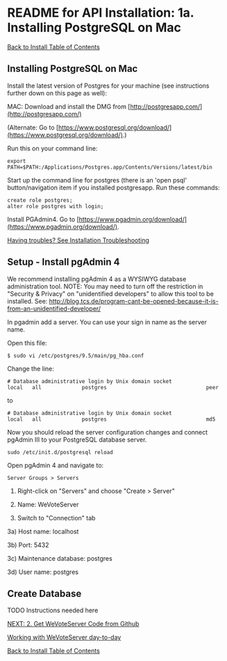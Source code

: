 # README for API Installation: 1a. Installing PostgreSQL on Mac

[Back to Install Table of Contents](README_API_INSTALL.md)

## Installing PostgreSQL on Mac

Install the latest version of Postgres for your machine (see instructions further down on this page as well):
 
MAC: Download and install the DMG from [http://postgresapp.com/](http://postgresapp.com/)
 
(Alternate: Go to [https://www.postgresql.org/download/](https://www.postgresql.org/download/).)

Run this on your command line:

    export PATH=$PATH:/Applications/Postgres.app/Contents/Versions/latest/bin

Start up the command line for postgres (there is an 'open psql' button/navigation item if you installed postgresapp.
Run these commands:

    create role postgres;
    alter role postgres with login;

Install PGAdmin4. Go to [https://www.pgadmin.org/download/](https://www.pgadmin.org/download/).

[Having troubles? See Installation Troubleshooting](README_INSTALLATION_TROUBLESHOOTING.md)

## Setup - Install pgAdmin 4

We recommend installing pgAdmin 4 as a WYSIWYG database administration tool.
NOTE: You may need to turn off the restriction in "Security & Privacy" on "unidentified developers"
to allow this tool to be installed.
See: http://blog.tcs.de/program-cant-be-opened-because-it-is-from-an-unidentified-developer/

In pgadmin add a server. You can use your sign in name as the server name.

Open this file:

    $ sudo vi /etc/postgres/9.5/main/pg_hba.conf

Change the line:

    # Database administrative login by Unix domain socket
    local   all             postgres                                peer
to

    # Database administrative login by Unix domain socket
    local   all             postgres                                md5
    
Now you should reload the server configuration changes and connect pgAdmin III to your PostgreSQL database server.

    sudo /etc/init.d/postgresql reload

Open pgAdmin 4 and navigate to:

    Server Groups > Servers

1) Right-click on "Servers" and choose "Create > Server"

2) Name: WeVoteServer

3) Switch to "Connection" tab

3a) Host name: localhost

3b) Port: 5432

3c) Maintenance database: postgres

3d) User name: postgres

## Create Database

TODO Instructions needed here


[NEXT: 2. Get WeVoteServer Code from Github](README_API_INSTALL_CODE_FROM_GITHUB.md)

[Working with WeVoteServer day-to-day](README_WORKING_WITH_WE_VOTE_SERVER.md)

[Back to Install Table of Contents](README_API_INSTALL.md)
